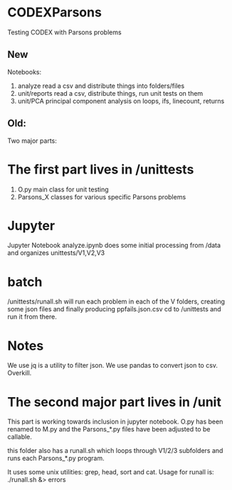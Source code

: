 
# CODEXParsons
Testing CODEX with Parsons problems

## New
Notebooks:
1. analyze read a csv and distribute things into folders/files
2. unit/reports read a csv, distribute things, run unit tests on them
3. unit/PCA principal component analysis on loops, ifs, linecount, returns

## Old:
Two major parts:

# The first part lives in /unittests

1. O.py main class for unit testing
1. Parsons_X classes for various specific Parsons problems

# Jupyter
Jupyter Notebook analyze.ipynb does some initial processing from /data and organizes unittests/V1,V2,V3

# batch
/unittests/runall.sh will run each problem in each of the V folders, creating some json files and finally producing ppfails.json.csv
cd to /unittests and run it from there.

# Notes
We use jq is a utility to filter json.
We use pandas to convert json to csv.  Overkill.

# The second major part lives in /unit

This part is working towards inclusion in jupyter notebook.
O.py has been renamed to M.py and the Parsons_*.py files have been adjusted to be callable.

this folder also has a runall.sh which loops through V1/2/3 subfolders and runs each Parsons_*.py program.

It uses some unix utilities: grep, head, sort and cat.
Usage for runall is:
./runall.sh &> errors
